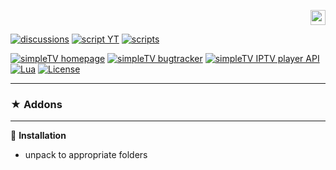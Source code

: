 <p align="right">
 <a title="русский" href="../../"><img src="https://github.githubassets.com/images/icons/emoji/unicode/1f1f7-1f1fa.png" height="24" alt="русский" /> </a>
</p>

[![discussions][badge-discussions]][discussions]
[![script YT][badge-yt]][YT]
[![scripts][badge-scripts]][scripts]

[![simpleTV homepage][badge-simpletvhomepage]][simpleTV homepage]
[![simpleTV bugtracker][badge-simpletvbugtracker]][simpleTV bugtracker]
[![simpleTV IPTV player API][badge-simpletvapi]][simpleTV API]
[![Lua][badge-lua]][Lua]
[![License][badge-license]][License]

---

### ★ Addons

---

📌 **Installation**

- unpack to appropriate folders


<!---

--->


[discussions]: https://github.com/Nexterr-origin/Nexterr-origin/discussions "discussions"
[YT]: ../../../simpleTV-YouTube "YouTube Script"
[scripts]: ../../../simpleTV-Scripts "Scripts"
[simpleTV API]: http://iptv.gen12.net/dokuwiki/doku.php?id=mantis:simpletv:api "simpleTV API"
[Lua]: https://www.lua.org/manual/5.3 "Lua 5.3"
[License]: ../../blob/master/LICENSE "License GPL 3.0"
[simpleTV homepage]: http://iptv.gen12.net "simpleTV homepage"
[simpleTV bugtracker]: http://iptv.gen12.net/bugtracker "simpleTV bugtracker"


[badge-discussions]: https://img.shields.io/badge/💬-Discussions-%232b2b2b?style=flat-squar&labelColor=%232c68a8 "Discussions"
[badge-yt]: https://img.shields.io/badge/YouTube%20Script-%232b2b2b?style=flat-square&labelColor=%232c68a8 "YouTube Script"
[badge-simpletvapi]: https://img.shields.io/badge/simpleTV-API-%232b2b2b?style=flat-squar&labelColor=%23303f50 "simpleTV API"
[badge-lua]: https://img.shields.io/badge/Lua-5.3-%232b2b2b?style=flat-square&labelColor=%23303f50 "Lua 5.3"
[badge-license]: https://img.shields.io/badge/License-GPL%203.0-%232b2b2b?style=flat-square&labelColor=%23303f50 "License GPL 3.0"
[badge-scripts]: https://img.shields.io/badge/Scripts-%232b2b2b?style=flat-squar&labelColor=%232c68a8 "Scripts"
[badge-simpletvhomepage]: https://img.shields.io/badge/simpleTV-homepage-%232b2b2b?style=flat-square&labelColor=%23303f50 "simpleTV homepage"
[badge-simpletvbugtracker]: https://img.shields.io/badge/simpleTV-bugtracker-%232b2b2b?style=flat-square&labelColor=%23303f50 "simpleTV bugtracker"
